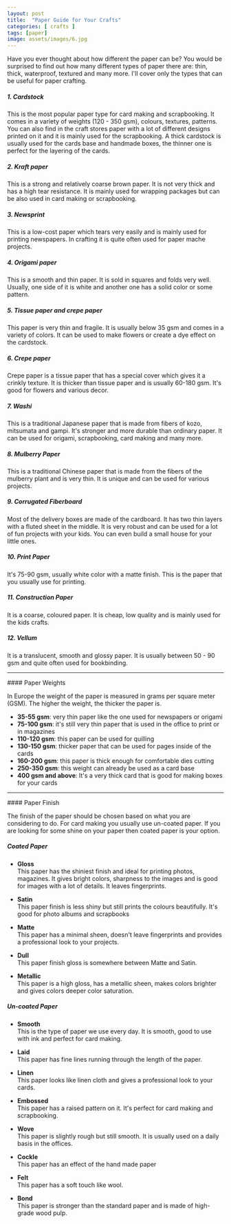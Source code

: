 ```yaml
---
layout: post
title:  "Paper Guide for Your Crafts"
categories: [ crafts ]
tags: [paper]
image: assets/images/6.jpg
---
```


Have you ever thought about how different the paper can be? You would be surprised to find out how many different types of paper there are: thin, thick, waterproof, textured and many more.
I'll cover only the types that can be useful for paper crafting.

##### 1. Cardstock
This is the most popular paper type for card making and scrapbooking. It comes in a variety of weights (120 - 350 gsm), colours, textures, patterns.
You can also find in the craft stores paper with a lot of different designs printed on it and it is mainly used for the scrapbooking.
A thick cardstock is usually used for the cards base and handmade boxes, the thinner one is perfect for the layering of the cards.

##### 2. Kraft paper

This is a strong and relatively coarse brown paper. It is not very thick and has a high tear resistance.
It is mainly used for wrapping packages but can be also used in card making or scrapbooking.

##### 3. Newsprint
This is a low-cost paper which tears very easily and is mainly used for printing newspapers. In crafting it is quite often used for paper mache projects.

##### 4. Origami paper
This is a smooth and thin paper. It is sold in squares and folds very well. Usually, one side of it is white and another one has a solid color or some pattern.

##### 5. Tissue paper and crepe paper
This paper is very thin and fragile. It is usually below 35 gsm and comes in a variety of colors. It can be used to make flowers or create a dye effect on the cardstock.

##### 6. Crepe paper
Crepe paper is a tissue paper that has a special cover which gives it a crinkly texture. It is thicker than tissue paper and is usually 60-180 gsm.
It's good for flowers and various decor.

##### 7. Washi
This is a traditional Japanese paper that is made from fibers of kozo, mitsumata and gampi. It's stronger and more durable than ordinary paper.  It can be used for origami, scrapbooking, card making and many more.

##### 8. Mulberry Paper
This is a traditional Chinese paper that is made from the fibers of the mulberry plant and is very thin. It is unique and can be used for various projects.

##### 9. Corrugated Fiberboard
Most of the delivery boxes are made of the cardboard. It has two thin layers with a fluted sheet in the middle.
It is very robust and can be used for a lot of fun projects with your kids. You can even build a small house for your little ones.

##### 10. Print Paper
It's 75-90 gsm, usually white color with a matte finish. This is the paper that you usually use for printing.

##### 11. Construction Paper
It is a coarse, coloured paper. It is cheap, low quality and is mainly used for the kids crafts.

##### 12. Vellum
It is a translucent, smooth and glossy paper. It is  usually between 50 - 90 gsm and quite often used for bookbinding.

<hr/>
#### Paper Weights

In Europe the weight of the paper is measured in grams per square meter (GSM). The higher the weight, the thicker the paper is.

- **35-55 gsm**: very thin paper like the one used for newspapers or origami
- **75-100 gsm**: it's still very thin paper that is used in the office to print or in magazines
- **110-120 gsm**: this paper can be used for quilling
- **130-150 gsm**: thicker paper that can be used for pages inside of the cards
- **160-200 gsm**: this paper is thick enough for comfortable dies cutting
- **250-350 gsm**:	this weight can already be used as a card base
- **400 gsm and above**: It's a very thick card that is good for making boxes for your cards

<hr/>
#### Paper Finish

The finish of the paper should be chosen based on what you are considering to do. For card making you usually use un-coated paper. If you are looking for some shine on your paper then coated paper is your option.

##### Coated Paper

- **Gloss**<br/>
This paper has the shiniest finish and ideal for printing photos, magazines. It gives bright colors, sharpness to the images and is good for images with a lot of details. It leaves fingerprints.

- **Satin**<br/>
This paper finish is less shiny but still prints the colours beautifully.  It's good for photo albums and scrapbooks

- **Matte**<br/>
This paper has a minimal sheen, doesn't leave fingerprints and provides a professional look to your projects.

- **Dull**<br/>
This paper finish gloss is somewhere between Matte and Satin.

- **Metallic**<br/>
This paper is a high gloss, has a metallic sheen, makes colors brighter and gives colors deeper color saturation.

##### Un-coated Paper

- **Smooth**<br/>
This is the type of paper we use every day. It is smooth, good to use with ink and perfect for card making.

- **Laid**<br/>
This paper has fine lines running through the length of the paper.

- **Linen**<br/>
This paper looks like linen cloth and gives a professional look to your cards.

- **Embossed**<br/>
This paper has a raised pattern on it. It's perfect for card making and scrapbooking.

- **Wove**<br/>
This paper is slightly rough but still smooth. It is usually used on a daily basis in the offices.

- **Cockle**<br/>
This paper has an effect of the hand made paper

- **Felt**<br/>
This paper has a soft touch like wool.

- **Bond**<br/>
This paper is stronger than the standard paper and is made of high-grade wood pulp.





